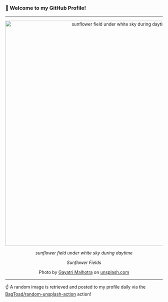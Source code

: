 ### 👋 Welcome to my GitHub Profile!

----

<div align="center">
  <img width="720" src="https://images.unsplash.com/photo-1596907734070-6d9f10f1b8cc?crop=entropy&cs=tinysrgb&fit=max&fm=jpg&ixid=M3w1NTI0OTR8MHwxfHJhbmRvbXx8fHx8fHx8fDE3MTQ3MTY1NTl8&ixlib=rb-4.0.3&q=80&w=1080" alt="sunflower field under white sky during daytime">
  
  <em>sunflower field under white sky during daytime</em>
  
  <em>Sunflower Fields</em>
  
  Photo by [Gayatri Malhotra](http://gayatrimalhotra.com) on [unsplash.com](https://unsplash.com/)
</div>

----

☝️ A random image is retrieved and posted to my profile daily via the [BagToad/random-unsplash-action](https://github.com/BagToad/random-unsplash-action) action!
